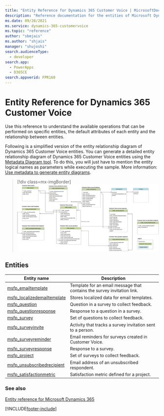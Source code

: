 ```yaml
---
title: "Entity Reference for Dynamics 365 Customer Voice | MicrosoftDocs"
description: "Reference documentation for the entities of Microsoft Dynamics 365 Customer Voice."
ms.date: 09/28/2021
ms.service: dynamics-365-customervoice
ms.topic: "reference"
author: "sbmjais"
ms.author: "shjais"
manager: "shujoshi"
search.audienceType: 
  - developer
search.app: 
  - PowerApps
  - D365CE
search.appverid: FPR160
---
```


# Entity Reference for Dynamics 365 Customer Voice

Use this reference to understand the available operations that can be performed on specific entities, the default attributes of each entity and the relationship between entities.

Following is a simplified version of the entity relationship diagram of Dynamics 365 Customer Voice entities. You can generate a detailed entity relationship diagram of  Dynamics 365 Customer Voice entities using the [Metadata Diagram tool](https://code.msdn.microsoft.com/Sample-of-generating-a0ba0e47). To do this, you will just have to mention the entity logical names as parameters while executing the sample. More information: [Use metadata to generate entity diagrams](/dynamics365/customer-engagement/developer/use-metadata-generate-entity-diagrams).

> [!div class=mx-imgBorder]
> ![Simplified entity relationship diagram.](../media/er-diagram.png "Simplified entity relationship diagram")

## Entities

|Entity name|Description|
|------|------|
|[msfp_emailtemplate](entities/msfp_emailtemplate.md)|Template for an email message that contains the survey invitation link.|
|[msfp_localizedemailtemplate](entities/msfp_localizedemailtemplate.md)|Stores localized data for email templates.|
|[msfp_question](entities/msfp_question.md)|Question in a survey to collect feedback.|
|[msfp_questionresponse](entities/msfp_questionresponse.md)|Response to a question in a survey.|
|[msfp_survey](entities/msfp_survey.md)|Set of questions to collect feedback.|
|[msfp_surveyinvite](entities/msfp_surveyinvite.md)|Activity that tracks a survey invitation sent to a person.|
|[msfp_surveyreminder](entities/msfp_surveyinvite.md)|Email reminders for surveys created in Customer Voice.|
|[msfp_surveyresponse](entities/msfp_surveyresponse.md)|Response to a survey.|
|[msfp_project](entities/msfp_project.md)|Set of surveys to collect feedback.|
|[msfp_unsubscribedrecipient](entities/msfp_unsubscribedrecipient.md)|Email address of an unsubscribed respondent.|
|[msfp_satisfactionmetric](entities/msfp_satisfactionmetric.md)|Satisfaction metric defined for a project.|

### See also

[Entity reference for Microsoft Dynamics 365](/dynamics365/customer-engagement/developer/about-entity-reference)


[!INCLUDE[footer-include](../includes/footer-banner.md)]

